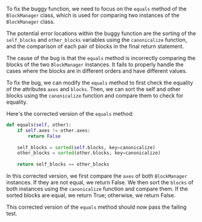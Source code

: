 To fix the buggy function, we need to focus on the `equals` method of the `BlockManager` class, which is used for comparing two instances of the `BlockManager` class.

The potential error locations within the buggy function are the sorting of the `self_blocks` and `other_blocks` variables using the `canonicalize` function, and the comparison of each pair of blocks in the final return statement.

The cause of the bug is that the `equals` method is incorrectly comparing the blocks of the two `BlockManager` instances. It fails to properly handle the cases where the blocks are in different orders and have different values.

To fix the bug, we can modify the `equals` method to first check the equality of the attributes `axes` and `blocks`. Then, we can sort the self and other blocks using the `canonicalize` function and compare them to check for equality.

Here's the corrected version of the `equals` method:
```python
def equals(self, other):
    if self.axes != other.axes:
        return False
    
    self_blocks = sorted(self.blocks, key=canonicalize)
    other_blocks = sorted(other.blocks, key=canonicalize)
    
    return self_blocks == other_blocks
```
In this corrected version, we first compare the `axes` of both `BlockManager` instances. If they are not equal, we return False. We then sort the `blocks` of both instances using the `canonicalize` function and compare them. If the sorted blocks are equal, we return True; otherwise, we return False.

This corrected version of the `equals` method should now pass the failing test.